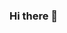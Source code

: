 ### Hi there 👋

<!--


- 🔭 I’m currently working on Mern Stack Project
- 🌱 I’m currently learning C sharp 
- 👯 I’m looking to collaborate on react native
- 💬 Ask me about Web developmement
- 📫 How to reach me: ahbabaziz5@gmail.com
- 😄 Pronouns: ahbaab 
- ⚡ Fun fact: a little bits serious man
-->

